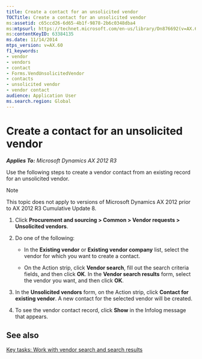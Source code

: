 ```yaml
---
title: Create a contact for an unsolicited vendor
TOCTitle: Create a contact for an unsolicited vendor
ms:assetid: c65ccd26-6d65-4b1f-9878-2b6c0348dba4
ms:mtpsurl: https://technet.microsoft.com/en-us/library/Dn876692(v=AX.60)
ms:contentKeyID: 63384135
ms.date: 11/14/2014
mtps_version: v=AX.60
f1_keywords:
- vendor
- vendors
- contact
- Forms.VendUnsolicitedVendor
- contacts
- unsolicited vendor
- vendor contact
audience: Application User
ms.search.region: Global
---
```


# Create a contact for an unsolicited vendor 


_**Applies To:** Microsoft Dynamics AX 2012 R3_

Use the following steps to create a vendor contact from an existing record for an unsolicited vendor.


> [!NOTE]
> <P>This topic does not apply to versions of Microsoft Dynamics AX 2012 prior to AX 2012 R3 Cumulative Update 8.</P>



1.  Click **Procurement and sourcing \> Common \> Vendor requests \> Unsolicited vendors**.

2.  Do one of the following:
    
      - In the **Existing vendor** or **Existing vendor company** list, select the vendor for which you want to create a contact.
    
      - On the Action strip, click **Vendor search**, fill out the search criteria fields, and then click **OK**. In the **Vendor search results** form, select the vendor you want, and then click **OK**.

3.  In the **Unsolicited vendors** form, on the Action strip, click **Contact for existing vendor**. A new contact for the selected vendor will be created.

4.  To see the vendor contact record, click **Show** in the Infolog message that appears.

## See also

[Key tasks: Work with vendor search and search results](key-tasks-work-with-vendor-search-and-search-results.md)

  


